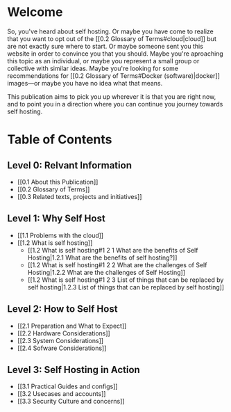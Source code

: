 # Welcome

So, you've heard about self hosting. Or maybe you have come to realize that you want to opt out of the [[0.2 Glossary of Terms#cloud|cloud]] but are not exactly sure where to start. Or maybe someone sent you this website in order to convince you that you should. Maybe you're aproaching this topic as an individual, or maybe you represent a small group or collective with similar ideas. Maybe you're looking for some recommendations for [[0.2 Glossary of Terms#Docker (software)|docker]] images—or maybe you have no idea what that means.

This publication aims to pick you up wherever it is that you are right now, and to point you in a direction where you can continue you journey towards self hosting.

# Table of Contents

## Level 0: Relvant Information
- [[0.1 About this Publication]]
- [[0.2 Glossary of Terms]]
- [[0.3 Related texts, projects and initiatives]]

## Level 1: Why Self Host
- [[1.1 Problems with the cloud]]
- [[1.2 What is self hosting]]
	- [[1.2 What is self hosting#1 2 1 What are the benefits of Self Hosting|1.2.1 What are the benefits of self hosting?]]
	- [[1.2 What is self hosting#1 2 2 What are the challenges of Self Hosting|1.2.2 What are the challenges of Self Hosting]]
	- [[1.2 What is self hosting#1 2 3 List of things that can be replaced by self hosting|1.2.3 List of things that can be replaced by self hosting]]

## Level 2: How to Self Host
- [[2.1 Preparation and What to Expect]]
- [[2.2 Hardware Considerations]]
- [[2.3 System Considerations]]
- [[2.4 Sofware Considerations]]

## Level 3: Self Hosting in Action
- [[3.1 Practical Guides and configs]]
- [[3.2 Usecases and accounts]]
- [[3.3 Security Culture and concerns]]

 